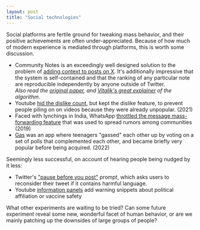 ```yaml
---
layout: post
title: "Social technologies"
---
```


Social platforms are fertile ground for tweaking mass behavior, and their positive achievements are often under-appreciated. Because of how much of modern experience is mediated through platforms, this is worth some discussion.

- Community Notes is an exceedingly well designed solution to the problem of [adding context to posts on X](https://vitalik.eth.limo/general/2023/08/16/communitynotes.html). It's additionally impressive that the system is self-contained and that the ranking of any particular note are reproducible independently by anyone outside of Twitter.\
  _Also read the [original paper](https://export.arxiv.org/pdf/2210.15723v1.pdf), and [Vitalik's great explainer](https://vitalik.eth.limo/general/2023/08/16/communitynotes.html) of the algorithm_.
- Youtube [hid the dislike count](https://blog.youtube/news-and-events/update-to-youtube/), but kept the dislike feature, to prevent people piling on on videos because they were already unpopular. (2021)
- Faced with lynchings in India, WhatsApp [throttled the message mass-forwarding feature](https://www.theguardian.com/technology/2019/jan/21/whatsapp-limits-message-forwarding-fight-fake-news) that was used to spread rumors among communities (2019)
- [Gas](<https://en.wikipedia.org/wiki/Gas_(app)>) was an app where teenagers "gassed" each other up by voting on a set of polls that complemented each other, and became briefly very popular before being acquired. (2022)


Seemingly less successful, on account of hearing people being nudged by it less:

- Twitter's ["pause before you post"](https://blog.twitter.com/common-thread/en/topics/stories/2022/how-twitter-is-nudging-users-healthier-conversations#:~:text=%E2%80%9COne%20of%20the%20primary%20motivations,with%20someone%2C%E2%80%9D%20said%20Lee.) prompt, which asks users to reconsider their tweet if it contains harmful language.
- Youtube [information panels](https://support.google.com/youtube/answer/9004474?hl=en) add warning snippets about political affiliation or vaccine safety

What other experiments are waiting to be tried? Can some future experiment reveal some new, wonderful facet of human behavior, or are we mainly patching up the downsides of large groups of people? 
